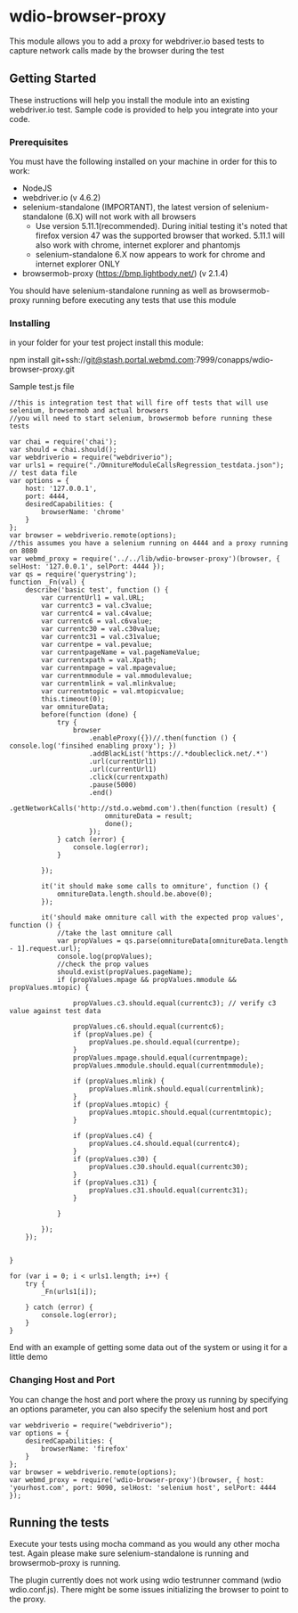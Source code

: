 # wdio-browser-proxy

This module allows you to add a proxy for webdriver.io based tests to capture network calls made by the browser during the test

## Getting Started

These instructions will help you install the module into an existing webdriver.io test. Sample code is provided to help you integrate into your code.

### Prerequisites

You must have the following installed on your machine in order for this to work:
* NodeJS
* webdriver.io (v 4.6.2)
* selenium-standalone (IMPORTANT), the latest version of selenium-standalone (6.X) will not work with all browsers
    * Use version 5.11.1(recommended). During initial testing it's noted that firefox version 47 was the supported browser that worked. 5.11.1 will also work with chrome, internet explorer and phantomjs
    * selenium-standalone 6.X now appears to work for chrome and internet explorer ONLY
* browsermob-proxy (https://bmp.lightbody.net/) (v 2.1.4)

You should have selenium-standalone running as well as browsermob-proxy running before executing any tests that use this module

### Installing

in your folder for your test project install this module:

npm install git+ssh://git@stash.portal.webmd.com:7999/conapps/wdio-browser-proxy.git

Sample test.js file
```
//this is integration test that will fire off tests that will use selenium, browsermob and actual browsers
//you will need to start selenium, browsermob before running these tests

var chai = require('chai');
var should = chai.should();
var webdriverio = require("webdriverio");
var urls1 = require("./OmnitureModuleCallsRegression_testdata.json");  // test data file
var options = {
    host: '127.0.0.1',
    port: 4444,
    desiredCapabilities: {
        browserName: 'chrome'
    }
};
var browser = webdriverio.remote(options);
//this assumes you have a selenium running on 4444 and a proxy running on 8080
var webmd_proxy = require('../../lib/wdio-browser-proxy')(browser, { selHost: '127.0.0.1', selPort: 4444 });
var qs = require('querystring');
function _Fn(val) {
    describe('basic test', function () {
        var currentUrl1 = val.URL;
        var currentc3 = val.c3value;
        var currentc4 = val.c4value;
        var currentc6 = val.c6value;
        var currentc30 = val.c30value;
        var currentc31 = val.c31value;
        var currentpe = val.pevalue;
        var currentpageName = val.pageNameValue;
        var currentxpath = val.Xpath;
        var currentmpage = val.mpagevalue;
        var currentmmodule = val.mmodulevalue;
        var currentmlink = val.mlinkvalue;
        var currentmtopic = val.mtopicvalue;
        this.timeout(0);
        var omnitureData;
        before(function (done) {
            try {
                browser
                    .enableProxy({})//.then(function () { console.log('finsihed enabling proxy'); })
                    .addBlackList('https://.*doubleclick.net/.*')
                    .url(currentUrl1)
                    .url(currentUrl1)
                    .click(currentxpath)
                    .pause(5000)
                    .end()
                    .getNetworkCalls('http://std.o.webmd.com').then(function (result) {
                        omnitureData = result;
                        done();
                    });
            } catch (error) {
                console.log(error);
            }

        });

        it('it should make some calls to omniture', function () {
            omnitureData.length.should.be.above(0);
        });

        it('should make omniture call with the expected prop values', function () {
            //take the last omniture call
            var propValues = qs.parse(omnitureData[omnitureData.length - 1].request.url);
            console.log(propValues);
            //check the prop values
            should.exist(propValues.pageName);
            if (propValues.mpage && propValues.mmodule && propValues.mtopic) {

                propValues.c3.should.equal(currentc3); // verify c3 value against test data

                propValues.c6.should.equal(currentc6);
                if (propValues.pe) {
                    propValues.pe.should.equal(currentpe);
                }
                propValues.mpage.should.equal(currentmpage);
                propValues.mmodule.should.equal(currentmmodule);

                if (propValues.mlink) {
                    propValues.mlink.should.equal(currentmlink);
                }
                if (propValues.mtopic) {
                    propValues.mtopic.should.equal(currentmtopic);
                }

                if (propValues.c4) {
                    propValues.c4.should.equal(currentc4);
                }
                if (propValues.c30) {
                    propValues.c30.should.equal(currentc30);
                }
                if (propValues.c31) {
                    propValues.c31.should.equal(currentc31);
                }

            }

        });
    });

  
}

for (var i = 0; i < urls1.length; i++) {
    try {
        _Fn(urls1[i]);

    } catch (error) {
        console.log(error);
    }
}

```

End with an example of getting some data out of the system or using it for a little demo

### Changing Host and Port
You can change the host and port where the proxy us running by specifying an options parameter, you can also specify the selenium host and port
```
var webdriverio = require("webdriverio");
var options = {
    desiredCapabilities: {
        browserName: 'firefox'
    }
};
var browser = webdriverio.remote(options);
var webmd_proxy = require('wdio-browser-proxy')(browser, { host: 'yourhost.com', port: 9090, selHost: 'selenium host', selPort: 4444 });
```

## Running the tests

Execute your tests using mocha command as you would any other mocha test. Again please make sure selenium-standalone is running and browsermob-proxy is running.

The plugin currently does not work using wdio testrunner command (wdio wdio.conf.js). There might be some issues initializing the browser to point to the proxy.

